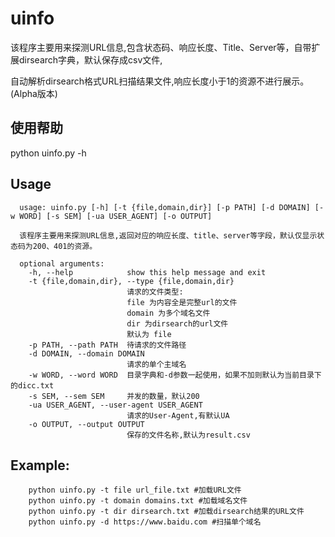 # uinfo
该程序主要用来探测URL信息,包含状态码、响应长度、Title、Server等，自带扩展dirsearch字典，默认保存成csv文件,

自动解析dirsearch格式URL扫描结果文件,响应长度小于1的资源不进行展示。(Alpha版本)
## 使用帮助 ##
python uinfo.py -h
## Usage ##
      usage: uinfo.py [-h] [-t {file,domain,dir}] [-p PATH] [-d DOMAIN] [-w WORD] [-s SEM] [-ua USER_AGENT] [-o OUTPUT]

      该程序主要用来探测URL信息,返回对应的响应长度、title、server等字段，默认仅显示状态码为200、401的资源。

      optional arguments:
        -h, --help            show this help message and exit
        -t {file,domain,dir}, --type {file,domain,dir}
                              请求的文件类型:
                              file 为内容全是完整url的文件
                              domain 为多个域名文件
                              dir 为dirsearch的url文件
                              默认为 file
        -p PATH, --path PATH  待请求的文件路径
        -d DOMAIN, --domain DOMAIN
                              请求的单个主域名
        -w WORD, --word WORD  目录字典和-d参数一起使用，如果不加则默认为当前目录下的dicc.txt
        -s SEM, --sem SEM     并发的数量，默认200
        -ua USER_AGENT, --user-agent USER_AGENT
                              请求的User-Agent,有默认UA
        -o OUTPUT, --output OUTPUT
                              保存的文件名称,默认为result.csv

        
## Example:
        python uinfo.py -t file url_file.txt #加载URL文件
        python uinfo.py -t domain domains.txt #加载域名文件
        python uinfo.py -t dir dirsearch.txt #加载dirsearch结果的URL文件
        python uinfo.py -d https://www.baidu.com #扫描单个域名
